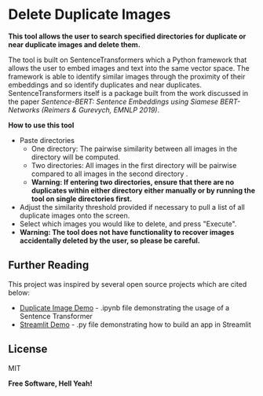 # Delete Duplicate Images

**This tool allows the user to search specified directories for duplicate or near duplicate images and delete them.**

The tool is built on SentenceTransformers which a Python framework that allows the user to embed images and text into the same vector space. The framework is able to identify similar images through the proximity of their embeddings and so identify duplicates and near duplicates. SentenceTransformers itself is a package built from the work discussed in the paper _Sentence-BERT: Sentence Embeddings using Siamese BERT-Networks (Reimers & Gurevych, EMNLP 2019)_.

**How to use this tool**

- Paste directories
  - One directory: The pairwise similarity between all images in the directory will be computed.
  - Two directories: All images in the first directory will be pairwise compared to all images in the second directory .
  - **Warning: If entering two directories, ensure that there are no duplicates within either directory either manually or by running the tool on single directories first.**
- Adjust the similarity threshold provided if necessary to pull a list of all duplicate images onto the screen.
- Select which images you would like to delete, and press "Execute". 
- **Warning: The tool does not have functionality to recover images accidentally deleted by the user, so please be careful.**

## Further Reading

This project was inspired by several open source projects which are cited below:

- [Duplicate Image Demo] - .ipynb file demonstrating the usage of a Sentence Transformer
- [Streamlit Demo] - .py file demonstrating how to build an app in Streamlit

## License

MIT

**Free Software, Hell Yeah!**

[//]: # (These are reference links used in the body of this note and get stripped out when the markdown processor does its job. There is no need to format nicely because it shouldn't be seen. Thanks SO - http://stackoverflow.com/questions/4823468/store-comments-in-markdown-syntax)
   [Duplicate Image Demo]: <https://github.com/UKPLab/sentence-transformers/blob/master/examples/applications/image-search/Image_Duplicates.ipynb>
   [Streamlit Demo]: <https://github.com/streamlit/demo-self-driving/blob/a3ea599ff44f9b0f1f0613490f2e49382c5fd0e2/streamlit_app.py#L200>